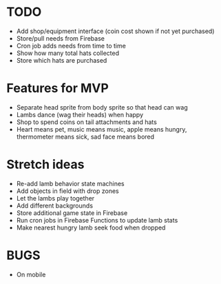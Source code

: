 # TODO

- Add shop/equipment interface (coin cost shown if not yet purchased)
- Store/pull needs from Firebase
- Cron job adds needs from time to time
- Show how many total hats collected
- Store which hats are purchased

# Features for MVP

- Separate head sprite from body sprite so that head can wag
- Lambs dance (wag their heads) when happy
- Shop to spend coins on tail attachments and hats
- Heart means pet, music means music, apple means hungry, thermometer means sick, sad face means bored

# Stretch ideas

- Re-add lamb behavior state machines
- Add objects in field with drop zones
- Let the lambs play together
- Add different backgrounds
- Store additional game state in Firebase
- Run cron jobs in Firebase Functions to update lamb stats
- Make nearest hungry lamb seek food when dropped

# BUGS
- On mobile